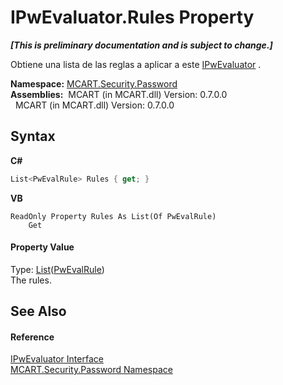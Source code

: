 # IPwEvaluator.Rules Property 
 _**\[This is preliminary documentation and is subject to change.\]**_

Obtiene una lista de las reglas a aplicar a este <a href="208671a8-82cc-3bdf-bd74-0562701ff138">IPwEvaluator</a> .

**Namespace:**&nbsp;<a href="dbbe708a-6e0a-d3f8-20a0-94d530d6d526">MCART.Security.Password</a><br />**Assemblies:**&nbsp;&nbsp;MCART (in MCART.dll) Version: 0.7.0.0<br />&nbsp;&nbsp;MCART (in MCART.dll) Version: 0.7.0.0<br />

## Syntax

**C#**<br />
``` C#
List<PwEvalRule> Rules { get; }
```

**VB**<br />
``` VB
ReadOnly Property Rules As List(Of PwEvalRule)
	Get
```


#### Property Value
Type: <a href="http://msdn2.microsoft.com/es-es/library/6sh2ey19" target="_blank">List</a>(<a href="948e40e2-3627-ef3a-b8d7-9dab91b199f0">PwEvalRule</a>)<br />The rules.

## See Also


#### Reference
<a href="208671a8-82cc-3bdf-bd74-0562701ff138">IPwEvaluator Interface</a><br /><a href="dbbe708a-6e0a-d3f8-20a0-94d530d6d526">MCART.Security.Password Namespace</a><br />